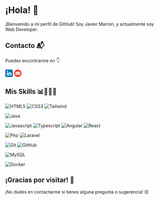 # ¡Hola! 👋

¡Bienvenido a mi perfil de GitHub! Soy Javier Marrón, y actualmente soy Web Developer.

## Contacto 📬

Puedes encontrarme en 👇

[![LinkedIn](./img/linkedin_icon.png)](https://www.linkedin.com/in/javier-marrón-de-llano-ramírez/)
[![Correo electrónico](./img/mail_icon.png)](mailto:jmarrondellanoramirez@gmail.com)

## Mis Skills 📊👨🏻‍💻

![HTML5](https://img.shields.io/badge/HTML5-E34F26?logo=html5&logoColor=white&style=for-the-badge)
![CSS3](https://img.shields.io/badge/CSS3-30498D?logo=css3&logoColor=white&style=for-the-badge)
![Tailwind](https://img.shields.io/badge/tailwind-41BDF8?logo=tailwindcss&logoColor=white&style=for-the-badge)

![Java](https://img.shields.io/badge/java-E61F24?logo=openjdk&logoColor=white&style=for-the-badge)

![Javascript](https://img.shields.io/badge/javascript-F7DF1E?logo=javascript&logoColor=black&style=for-the-badge)
![Typescript](https://img.shields.io/badge/typescript-3178C6?logo=typescript&logoColor=white&style=for-the-badge)
![Angular](https://img.shields.io/badge/angular-C50938?logo=angular&logoColor=white&style=for-the-badge)
![React](https://img.shields.io/badge/react-41BDF8?logo=react&logoColor=white&style=for-the-badge)

![Php](https://img.shields.io/badge/php-556097?logo=php&logoColor=white&style=for-the-badge)
![Laravel](https://img.shields.io/badge/laravel-F55644?logo=laravel&logoColor=white&style=for-the-badge)

![Git](https://img.shields.io/badge/git-F1563C?logo=git&logoColor=white&style=for-the-badge)
![GitHub](https://img.shields.io/badge/github-072738?logo=github&logoColor=white&style=for-the-badge)

![MySQL](https://img.shields.io/badge/MySQL-4479A1?logo=mysql&logoColor=white&style=for-the-badge)

![Docker](https://img.shields.io/badge/Docker-3596ED?logo=docker&logoColor=white&style=for-the-badge)
## ¡Gracias por visitar! 🎉

¡No dudes en contactarme si tienes alguna pregunta o sugerencia! 😊
